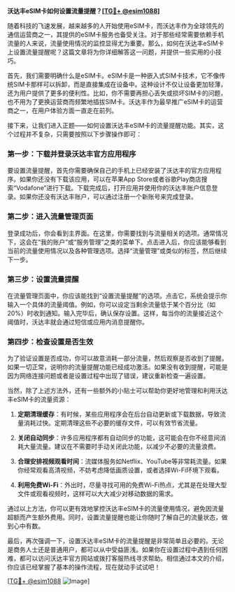 **沃达丰eSIM卡如何设置流量提醒？[[TG💪+ @esim1088](https://t.me/s/esim1088)]**

随着科技的飞速发展，越来越多的人开始使用eSIM卡，而沃达丰作为全球领先的通信运营商之一，其提供的eSIM卡服务也备受关注。对于那些经常需要依赖手机流量的人来说，流量使用情况的监控显得尤为重要。那么，如何在沃达丰eSIM卡上设置流量提醒呢？这篇文章将为你详细解答这一问题，并提供一些实用的小技巧。

首先，我们需要明确什么是eSIM卡。eSIM卡是一种嵌入式SIM卡技术，它不像传统SIM卡那样可以拆卸，而是直接集成在设备中。这种设计不仅让设备更加轻薄，还为用户提供了更多的便利性。比如，你不需要再担心丢失或损坏SIM卡的问题，也不用为了更换运营商而频繁地插拔SIM卡。沃达丰作为最早推广eSIM卡的运营商之一，在用户体验方面一直走在前列。

接下来，让我们进入正题——如何设置沃达丰eSIM卡的流量提醒功能。其实，这个过程并不复杂，只需要按照以下步骤操作即可：

### 第一步：下载并登录沃达丰官方应用程序

要设置流量提醒，首先你需要确保自己的手机上已经安装了沃达丰的官方应用程序。如果你还没有下载该应用，可以在苹果App Store或者谷歌Play商店搜索“Vodafone”进行下载。下载完成后，打开应用并使用你的沃达丰账户信息登录。如果你还没有沃达丰账户，可以通过注册一个新账号来完成登录。

### 第二步：进入流量管理页面

登录成功后，你会看到主界面。在这里，你需要找到与流量相关的选项。通常情况下，这会在“我的账户”或“服务管理”之类的菜单下。点击进入后，你应该能够看到当前的流量使用情况以及各种管理选项。选择“流量管理”或类似的标签，然后继续下一步。

### 第三步：设置流量提醒

在流量管理页面中，你应该能找到“设置流量提醒”的选项。点击它，系统会提示你输入一个具体的流量阈值。例如，你可以设定当剩余流量低于某个百分比（如20%）时收到通知。输入完毕后，确认保存设置。这样，每当你的流量接近这个阈值时，沃达丰就会通过短信或应用内消息提醒你。

### 第四步：检查设置是否生效

为了验证设置是否成功，你可以故意消耗一部分流量，然后观察是否收到了提醒。如果一切正常，说明你的流量提醒功能已经成功激活。如果没有收到提醒，可能是因为网络连接问题或者是设置过程中出现了错误，建议重新检查一遍设置。

当然，除了上述方法外，还有一些额外的小贴士可以帮助你更好地管理和利用沃达丰eSIM卡的流量资源：

1. **定期清理缓存**：有时候，某些应用程序会在后台自动更新或下载数据，导致流量消耗过快。定期清理这些不必要的缓存文件，可以有效节省流量。
   
2. **关闭自动同步**：许多应用程序都有自动同步的功能，这可能会在你不经意间消耗大量流量。建议在不需要时手动关闭此功能，以减少不必要的流量浪费。

3. **合理安排视频观看时间**：流媒体服务如Netflix、YouTube等非常耗流量。如果你经常观看高清视频，不妨考虑降低画质设置，或者选择Wi-Fi环境下观看。

4. **利用免费Wi-Fi**：外出时，尽量寻找可用的免费Wi-Fi热点，尤其是在处理大型文件或观看视频时，这样可以大大减少对移动数据的需求。

通过以上方法，你可以更有效地掌控沃达丰eSIM卡的流量使用情况，避免因流量超额而产生额外费用。同时，设置流量提醒也能让你随时了解自己的流量状态，做到心中有数。

最后，再次强调一下，设置沃达丰eSIM卡的流量提醒是非常简单且必要的。无论是商务人士还是普通用户，都可以从中受益匪浅。如果你在设置过程中遇到任何困难，都可以访问沃达丰官方网站或拨打客服热线寻求帮助。相信通过本文的介绍，你应该已经掌握了基本的操作流程，现在就动手试试吧！

[[TG💪+ @esim1088](https://t.me/s/esim1088) ![Image](https://i.postimg.cc/4NQfJmqS/Snipaste-2025-05-13-00-14-12.png)]